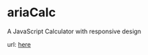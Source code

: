 ariaCalc
========

A JavaScript Calculator with responsive design

url: [here](http://www.google.ie)